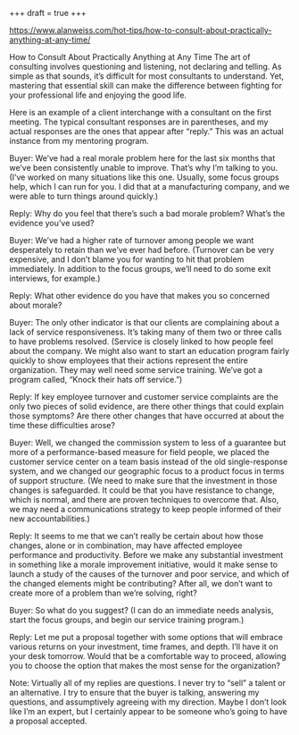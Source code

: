 +++
draft = true
+++

https://www.alanweiss.com/hot-tips/how-to-consult-about-practically-anything-at-any-time/

How to Consult About Practically Anything at Any Time
The art of consulting involves questioning and listening, not declaring and telling. As simple as that sounds, it’s difficult for most consultants to understand. Yet, mastering that essential skill can make the difference between fighting for your professional life and enjoying the good life.

Here is an example of a client interchange with a consultant on the first meeting. The typical consultant responses are in parentheses, and my actual responses are the ones that appear after “reply.” This was an actual instance from my mentoring program.

Buyer: We’ve had a real morale problem here for the last six months that we’ve been consistently unable to improve. That’s why I’m talking to you. (I’ve worked on many situations like this one. Usually, some focus groups help, which I can run for you. I did that at a manufacturing company, and we were able to turn things around quickly.)

Reply: Why do you feel that there’s such a bad morale problem? What’s the evidence you’ve used?

Buyer: We’ve had a higher rate of turnover among people we want desperately to retain than we’ve ever had before. (Turnover can be very expensive, and I don’t blame you for wanting to hit that problem immediately. In addition to the focus groups, we’ll need to do some exit interviews, for example.)

Reply: What other evidence do you have that makes you so concerned about morale?

Buyer: The only other indicator is that our clients are complaining about a lack of service responsiveness. It’s taking many of them two or three calls to have problems resolved. (Service is closely linked to how people feel about the company. We might also want to start an education program fairly quickly to show employees that their actions represent the entire organization. They may well need some service training. We’ve got a program called, “Knock their hats off service.”)

Reply: If key employee turnover and customer service complaints are the only two pieces of solid evidence, are there other things that could explain those symptoms? Are there other changes that have occurred at about the time these difficulties arose?

Buyer: Well, we changed the commission system to less of a guarantee but more of a performance-based measure for field people, we placed the customer service center on a team basis instead of the old single-response system, and we changed our geographic focus to a product focus in terms of support structure. (We need to make sure that the investment in those changes is safeguarded. It could be that you have resistance to change, which is normal, and there are proven techniques to overcome that. Also, we may need a communications strategy to keep people informed of their new accountabilities.)

Reply: It seems to me that we can’t really be certain about how those changes, alone or in combination, may have affected employee performance and productivity. Before we make any substantial investment in something like a morale improvement initiative, would it make sense to launch a study of the causes of the turnover and poor service, and which of the changed elements might be contributing? After all, we don’t want to create more of a problem than we’re solving, right?

Buyer: So what do you suggest? (I can do an immediate needs analysis, start the focus groups, and begin our service training program.)

Reply: Let me put a proposal together with some options that will embrace various returns on your investment, time frames, and depth. I’ll have it on your desk tomorrow. Would that be a comfortable way to proceed, allowing you to choose the option that makes the most sense for the organization?

Note: Virtually all of my replies are questions. I never try to “sell” a talent or an alternative. I try to ensure that the buyer is talking, answering my questions, and assumptively agreeing with my direction. Maybe I don’t look like I’m an expert, but I certainly appear to be someone who’s going to have a proposal accepted.
